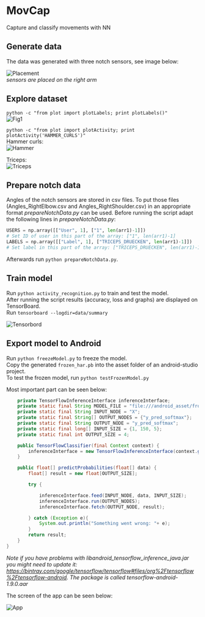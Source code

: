 # MovCap
Capture and classify movements with NN  
## Generate data  
The data was generated with three notch sensors, see image below:  
  
![Placement](data/fig/sensor_placement.jpg)  
*sensors are placed on the right arm*  
## Explore dataset  
`python -c "from plot import plotLabels; print plotLabels()"`  
![Fig1](data/fig/fig1.png)  

`python -c "from plot import plotActivity; print plotActivity('HAMMER_CURLS')"`  
Hammer curls:  
![Hammer](data/fig/HAMMER.png)  
  
Triceps:  
![Triceps](data/fig/TRICEPS.png)  
## Prepare notch data  
Angles of the notch sensors are stored in csv files. To put those files (Angles_RightElbow.csv and Angles_RightShoulder.csv) in an appropriate format *prepareNotchData.py* can be used. Before running the script adapt the following lines in *prepareNotchData.py*:  
```python
USERS = np.array([["User", 1], ["1", len(arr1)-1]])
# Set ID of user in this part of the array: ["1", len(arr1)-1]
LABELS = np.array([["Label", 1], ["TRICEPS_DRUECKEN", len(arr1)-1]])  
# Set label in this part of the array: ["TRICEPS_DRUECKEN", len(arr1)-1]])
```  
Afterwards run `python prepareNotchData.py`.  
## Train model  
Run `python activity_recognition.py` to train and test the model.  
After running the script results (accuracy, loss and graphs) are displayed on TensorBoard.  
Run `tensorboard --logdir=data/summary`  
  
![Tensorbord](data/fig/Tensorboard.png)  
## Export model to Android  
Run `python freezeModel.py` to freeze the model.  
Copy the generated `frozen_har.pb` into the asset folder of an android-studio project.  
To test the frozen model, run `python testFrozenModel.py`  
  
Most important part can be seen below:

```java
    private TensorFlowInferenceInterface inferenceInterface;
    private static final String MODEL_FILE = "file:///android_asset/frozen_har.pb";
    private static final String INPUT_NODE = "X";
    private static final String[] OUTPUT_NODES = {"y_pred_softmax"};
    private static final String OUTPUT_NODE = "y_pred_softmax";
    private static final long[] INPUT_SIZE = {1, 150, 5};
    private static final int OUTPUT_SIZE = 4;

    public TensorFlowClassifier(final Context context) {
        inferenceInterface = new TensorFlowInferenceInterface(context.getAssets(), MODEL_FILE);
    }

    public float[] predictProbabilities(float[] data) {
        float[] result = new float[OUTPUT_SIZE];

        try {

            inferenceInterface.feed(INPUT_NODE, data, INPUT_SIZE);
            inferenceInterface.run(OUTPUT_NODES);
            inferenceInterface.fetch(OUTPUT_NODE, result);

        } catch (Exception e){
            System.out.println("Something went wrong: "+ e);
        }
        return result;
    }
}
```  
*Note if you have problems with libandroid_tensorflow_inference_java.jar you might need to update it: https://bintray.com/google/tensorflow/tensorflow#files/org%2Ftensorflow%2Ftensorflow-android. The package is called tensorflow-android-1.9.0.aar*  
  
The screen of the app can be seen below:  
  
![App](data/fig/app_screen.png) 


